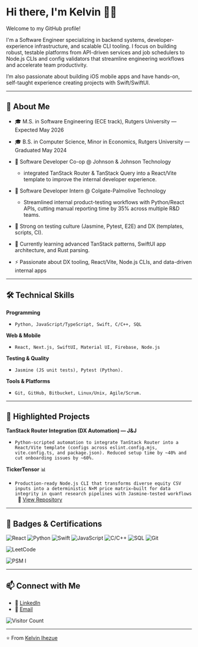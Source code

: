# Hi there, I'm Kelvin 👋🏾

Welcome to my GitHub profile! 

I'm a Software Engineer specializing in backend systems, developer-experience infrastructure, and scalable CLI tooling. I focus on building robust, testable platforms from API-driven services and job schedulers to Node.js CLIs and config validators that streamline engineering workflows and accelerate team productivity. 
    
I’m also passionate about building iOS mobile apps and have hands-on, self-taught experience creating projects with Swift/SwiftUI.

---

## 🚀 About Me

* 🎓 M.S. in Software Engineering (ECE track), Rutgers University — Expected May 2026

* 🎓 B.S. in Computer Science, Minor in Economics, Rutgers University — Graduated May 2024

* 💼 Software Developer Co-op @ Johnson & Johnson Technology 
    - integrated TanStack Router & TanStack Query into a React/Vite template to improve the internal developer experience.
      
* 💼 Software Developer Intern @ Colgate-Palmolive Technology 
    - Streamlined internal product-testing workflows with Python/React APIs, cutting manual reporting time by 35% across multiple R&D teams.
      
* 🧪 Strong on testing culture (Jasmine, Pytest, E2E) and DX (templates, scripts, CI).

* 🌱 Currently learning advanced TanStack patterns, SwiftUI app architecture, and Rust parsing.

* ⚡ Passionate about DX tooling, React/Vite, Node.js CLIs, and data-driven internal apps

---

## 🛠️ Technical Skills

**Programming** 
- ``` Python, JavaScript/TypeScript, Swift, C/C++, SQL ```

**Web & Mobile** 
- ``` React, Next.js, SwiftUI, Material UI, Firebase, Node.js ```

**Testing & Quality**
- ``` Jasmine (JS unit tests), Pytest (Python). ```

**Tools & Platforms**
- ``` Git, GitHub, Bitbucket, Linux/Unix, Agile/Scrum. ```

---

## 📌 Highlighted Projects

**TanStack Router Integration (DX Automation) — J&J** 
 - ``` Python-scripted automation to integrate TanStack Router into a React/Vite template (configs across eslint.config.mjs, vite.config.ts, and package.json). Reduced setup time by ~40% and cut onboarding issues by ~60%. ```

**TickerTensor** 📊
- ``` Production‑ready Node.js CLI that transforms diverse equity CSV inputs into a deterministic N×M price matrix—built for data integrity in quant research pipelines with Jasmine‑tested workflows ```
  🔗 [View Repository](https://github.com/Kelony11/TickerTensor)


---

## 🏅 Badges & Certifications

![React](https://img.shields.io/badge/Frontend-React-61DAFB?logo=react&logoColor=black)
![Python](https://img.shields.io/badge/Code-Python-blue?logo=python&logoColor=white)
![Swift](https://img.shields.io/badge/Code-Swift-FA7343?logo=swift&logoColor=white)
![JavaScript](https://img.shields.io/badge/Code-JavaScript-F7DF1E?logo=javascript&logoColor=black)
![C/C++](https://img.shields.io/badge/Code-C%2FC%2B%2B-00599C?logo=cplusplus&logoColor=white)
![SQL](https://img.shields.io/badge/Data-SQL-lightgrey?logo=postgresql&logoColor=white)
![Git](https://img.shields.io/badge/Version%20Control-Git-F05032?logo=git&logoColor=white)

![LeetCode](https://img.shields.io/badge/Practice-LeetCode-FFA116?logo=leetcode&logoColor=white)

![PSM I](https://img.shields.io/badge/Certification-PSM%20I-blue)



---

## 📫 Connect with Me

* 💼 [LinkedIn](https://www.linkedin.com/in/kelvin-ihezue/)
* 📧 [Email](mailto:ihezuekelvin@gmail.com)

![Visitor Count](https://komarev.com/ghpvc/?username=Kelony11&color=brightgreen)

---

⭐️ From [Kelvin Ihezue](https://github.com/kelony11)
